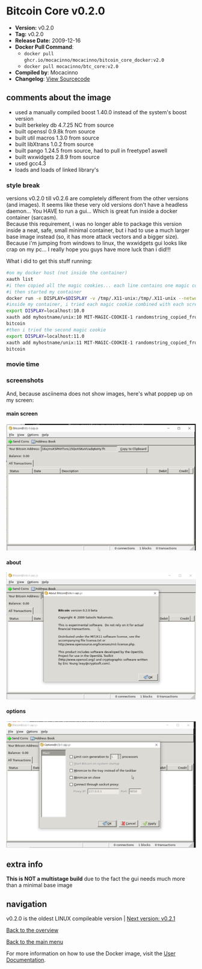 # Bitcoin Core v0.2.0

- **Version:** v0.2.0
- **Tag:** v0.2.0
- **Release Date:** 2009-12-16
- **Docker Pull Command**:
  - `docker pull ghcr.io/mocacinno/mocacinno/bitcoin_core_docker:v2.0`
  - `docker pull mocacinno/btc_core:v2.0`
- **Compiled by**: Mocacinno
- **Changelog**: [View Sourcecode](https://github.com/mocacinno/bitcoin_core_history/tree/v0.2.0_patched)

## comments about the image

- used a manually compiled boost 1.40.0 instead of the system's boost version
- built berkeley db 4.7.25 NC from source
- built openssl 0.9.8k from source
- built util macros 1.3.0 from source
- built libXtrans 1.0.2 from source
- built pango 1.24.5 from source, had to pull in freetype1 aswell
- built wxwidgets 2.8.9 from source
- used gcc4.3
- loads and loads of linked library's

### style break

versions v0.2.0 till v0.2.6 are completely different from the other versions (and images).
It seems like these very old versions don't have a headless daemon... You HAVE to run a gui... Which is great fun inside a docker container (sarcasm).  
Because this requirement, i was no longer able to package this version inside a neat, safe, small minimal container, but i had to use a much larger base image instead (so, it has more attack vectors and a bigger size). Because i'm jumping from windows to linux, the wxwidgets gui looks like crap on my pc... I really hope you guys have more luck than i did!!!

What i did to get this stuff running:

```bash
#on my docker host (not inside the container)
xauth list
#i then copied all the magic cookies... each line contains one magic cookie, corresponding to one screen!!!
#i then started my container
docker run -e DISPLAY=$DISPLAY -v /tmp/.X11-unix:/tmp/.X11-unix --network=host --entrypoint /bin/bash -it mocacinno/btc_core:v2.1
#inside my container, i tried each magic cookie combined with each screen... So for example this was one of my tries:
export DISPLAY=localhost:10.0
xauth add myhostname/unix:10 MIT-MAGIC-COOKIE-1 randomstring_copied_from_first_step
bitcoin
#then i tried the second magic cookie
export DISPLAY=localhost:11.0
xauth add myhostname/unix:11 MIT-MAGIC-COOKIE-1 randomstring_copied_from_first_step
bitcoin
```

### movie time

<link rel="stylesheet" href="https://mocacinno.com/asciinema-player.css">
   <div id="fullnode"></div>
   <script src="https://mocacinno.com/asciinema-player.min.js"></script>
   <script>
      AsciinemaPlayer.create('./casts/v0.2.0.cast', document.getElementById('fullnode'));
   </script>

### screenshots

And, because asciinema does not show images, here's what poppep up on my screen:

#### main screen

![v0.2.0 gui screencap main screen](./images/v0.2.0_1.png)

#### about

![v0.2.0 gui screencap about screen](./images/v0.2.0_2.png)

#### options

![v0.2.0 gui screencap options screen](./images/v0.2.0_3.png)

## extra info

**This is NOT a multistage build** due to the fact the gui needs much more than a minimal base image

## navigation

v0.2.0 is the oldest LINUX compileable version | [Next version: v0.2.1](./v2.1.md)

[Back to the overview](./Readme.md)

[Back to the main menu](../Readme.md)

For more information on how to use the Docker image, visit the [User Documentation](../userdocs/Readme.md).

<!-- Google tag (gtag.js) -->
<script async src="https://www.googletagmanager.com/gtag/js?id=G-BPC6NC6FF9"></script>
<script>
  window.dataLayer = window.dataLayer || [];
  function gtag(){dataLayer.push(arguments);}
  gtag('js', new Date());

  gtag('config', 'G-BPC6NC6FF9');
</script>
